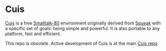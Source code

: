 # Cuis

[Cuis](http://www.cuis.st) is a free [Smalltalk-80](https://en.wikipedia.org/wiki/Smalltalk) environment originally derived from [Squeak](http://www.squeak.org) with a specific set of goals: being simple and powerful. It is also portable to any platform, fast and efficient.

This repo is obsolete. Active development of Cuis is at the main [Cuis repo](https://github.com/Cuis-Smalltalk/Cuis-Smalltalk-Dev)
